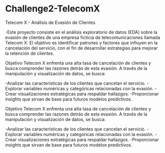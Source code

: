 # Challenge2-TelecomX
Telecom X - Análisis de Evasión de Clientes

-Este proyecto consiste en el análisis exploratorio de datos (EDA) sobre la evasión de clientes de una empresa ficticia de telecomunicaciones llamada Telecom X. El objetivo es identificar patrones y factores que influyen en la cancelación del servicio, con el fin de desarrollar estrategias para mejorar la retención de clientes.

Objetivo
Telecom X enfrenta una alta tasa de cancelación de clientes y busca comprender las razones detrás de esta evasión. A través de la manipulación y visualización de datos, se busca:

-Analizar las características de los clientes que cancelan el servicio.
-Explorar variables numéricas y categóricas relacionadas con la evasión.
-Crear visualizaciones estratégicas para respaldar hallazgos.
-Proporcionar insights que sirvan de base para futuros modelos predictivos.

Objetivo
Telecom X enfrenta una alta tasa de cancelación de clientes y busca comprender las razones detrás de esta evasión. A través de la manipulación y visualización de datos, se busca:

-Analizar las características de los clientes que cancelan el servicio.
-Explorar variables numéricas y categóricas relacionadas con la evasión.
-Crear visualizaciones estratégicas para respaldar hallazgos.
-Proporcionar insights que sirvan de base para futuros modelos predictivos.
